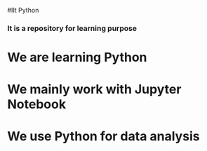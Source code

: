 #IIt Python
### It is a repository for learning purpose
# We are learning Python
# We mainly work with Jupyter Notebook
# We use Python for data analysis
